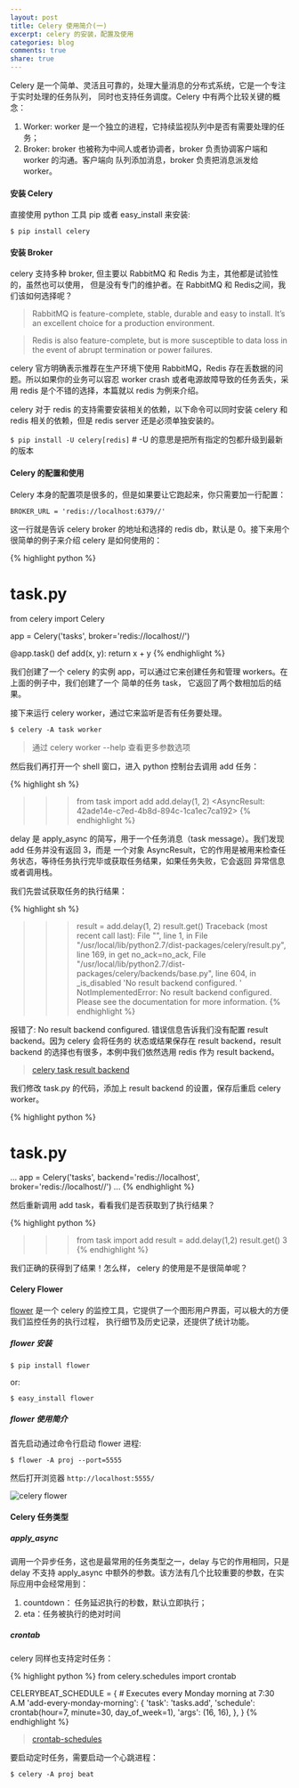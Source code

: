 ```yaml
---
layout: post
title: Celery 使用简介(一)
excerpt: celery 的安装，配置及使用
categories: blog
comments: true
share: true
---
```


Celery 是一个简单、灵活且可靠的，处理大量消息的分布式系统，它是一个专注于实时处理的任务队列，
同时也支持任务调度。Celery 中有两个比较关键的概念：

1. Worker: worker 是一个独立的进程，它持续监视队列中是否有需要处理的任务；
2. Broker: broker 也被称为中间人或者协调者，broker 负责协调客户端和 worker 的沟通。客户端向
队列添加消息，broker 负责把消息派发给 worker。

#### 安装 Celery

直接使用 python 工具 pip 或者 easy_install 来安装:

`$ pip install celery`

#### 安装 Broker

celery 支持多种 broker, 但主要以 RabbitMQ 和 Redis 为主，其他都是试验性的，虽然也可以使用，
但是没有专门的维护者。在 RabbitMQ 和 Redis之间，我们该如何选择呢？

> RabbitMQ is feature-complete, stable, durable and easy to install. It’s an excellent choice for a production environment.

> Redis is also feature-complete, but is more susceptible to data loss in the event of abrupt termination or power failures.

celery 官方明确表示推荐在生产环境下使用 RabbitMQ，Redis 存在丢数据的问题。所以如果你的业务可以容忍
worker crash 或者电源故障导致的任务丢失，采用 redis 是个不错的选择，本篇就以 redis 为例来介绍。

celery 对于 redis 的支持需要安装相关的依赖，以下命令可以同时安装 celery 和 redis 相关的依赖，但是
redis server 还是必须单独安装的。

`$ pip install -U celery[redis]` # -U 的意思是把所有指定的包都升级到最新的版本

#### Celery 的配置和使用

Celery 本身的配置项是很多的，但是如果要让它跑起来，你只需要加一行配置：

`BROKER_URL = 'redis://localhost:6379//'`

这一行就是告诉 celery broker 的地址和选择的 redis db，默认是 0。接下来用个很简单的例子来介绍 celery
是如何使用的：

{% highlight python %}
# task.py
from celery import Celery

app = Celery('tasks', broker='redis://localhost//')

@app.task()
def add(x, y):
   return x + y
{% endhighlight %}

我们创建了一个 celery 的实例 app，可以通过它来创建任务和管理 workers。在上面的例子中，我们创建了一个
简单的任务 task， 它返回了两个数相加后的结果。

接下来运行 celery worker，通过它来监听是否有任务要处理。

`$ celery -A task worker`

> 通过 celery worker --help 查看更多参数选项

然后我们再打开一个 shell 窗口，进入 python 控制台去调用 add 任务：

{% highlight sh %}
>>> from task import add
>>> add.delay(1, 2)
<AsyncResult: 42ade14e-c7ed-4b8d-894c-1ca1ec7ca192>
{% endhighlight %}

delay 是 apply_async 的简写，用于一个任务消息（task message）。我们发现 add 任务并没有返回 3，而是
一个对象 AsyncResult，它的作用是被用来检查任务状态，等待任务执行完毕或获取任务结果，如果任务失败，它会返回
异常信息或者调用栈。

我们先尝试获取任务的执行结果：

{% highlight sh %}
>>> result = add.delay(1, 2)
>>> result.get()
Traceback (most recent call last):
  File "<stdin>", line 1, in <module>
  File "/usr/local/lib/python2.7/dist-packages/celery/result.py", line 169, in get
    no_ack=no_ack,
  File "/usr/local/lib/python2.7/dist-packages/celery/backends/base.py", line 604, in _is_disabled
    'No result backend configured.  '
NotImplementedError: No result backend configured.  Please see the documentation for more information.
{% endhighlight %}

报错了: No result backend configured. 错误信息告诉我们没有配置 result backend。因为 celery 会将任务的
状态或结果保存在 result backend，result backend 的选择也有很多，本例中我们依然选用 redis 作为 result backend。

> [celery task result backend](http://docs.celeryproject.org/en/latest/userguide/tasks.html#task-result-backends)

我们修改 task.py 的代码，添加上 result backend 的设置，保存后重启 celery worker。

{% highlight python %}
# task.py
...
app = Celery('tasks', backend='redis://localhost', broker='redis://localhost//')
...
{% endhighlight %}

然后重新调用 add task，看看我们是否获取到了执行结果？

{% highlight python %}
>>> from task import add
>>> result = add.delay(1,2)
>>> result.get()
3
{% endhighlight %}

我们正确的获得到了结果！怎么样， celery 的使用是不是很简单呢？

#### Celery Flower

[flower](http://flower.readthedocs.org/en/latest/) 是一个 celery 的监控工具，它提供了一个图形用户界面，可以极大的方便我们监控任务的执行过程，
执行细节及历史记录，还提供了统计功能。

##### flower 安装

`$ pip install flower`

or:

`$ easy_install flower`

##### flower 使用简介

首先启动通过命令行启动 flower 进程:

`$ flower -A proj --port=5555`

然后打开浏览器 `http://localhost:5555/`

![celery flower](https://zippy.gfycat.com/RadiantPinkAmethystsunbird.gif)


#### Celery 任务类型

##### apply_async

调用一个异步任务，这也是最常用的任务类型之一，delay 与它的作用相同，只是 delay 不支持 apply_async 中额外的参数。该方法有几个比较重要的参数，在实际应用中会经常用到：

1. countdown： 任务延迟执行的秒数，默认立即执行；
2. eta：任务被执行的绝对时间

##### crontab

celery 同样也支持定时任务：

{% highlight python %}
from celery.schedules import crontab

CELERYBEAT_SCHEDULE = {
    # Executes every Monday morning at 7:30 A.M
    'add-every-monday-morning': {
        'task': 'tasks.add',
        'schedule': crontab(hour=7, minute=30, day_of_week=1),
        'args': (16, 16),
    },
}
{% endhighlight %}

> [crontab-schedules](http://docs.celeryproject.org/en/latest/userguide/periodic-tasks.html?highlight=crontab#crontab-schedules)

要启动定时任务，需要启动一个心跳进程：

`$ celery -A proj beat`